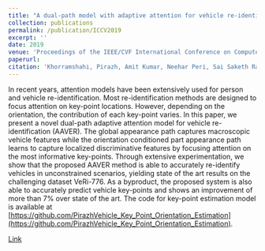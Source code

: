 ```yaml
---
title: "A dual-path model with adaptive attention for vehicle re-identification"
collection: publications
permalink: /publication/ICCV2019
excerpt: ''
date: 2019
venue: 'Proceedings of the IEEE/CVF International Conference on Computer Vision'
paperurl: 
citation: 'Khorramshahi, Pirazh, Amit Kumar, Neehar Peri, Sai Saketh Rambhatla, Jun-Cheng Chen, and Rama Chellappa. "A dual-path model with adaptive attention for vehicle re-identification." In Proceedings of the IEEE/CVF International Conference on Computer Vision, pp. 6132-6141. 2019.'
---
```

In recent years, attention models have been extensively used for person and vehicle re-identification. Most re-identification methods are designed to focus attention on key-point locations. However, depending on the orientation, the contribution of each key-point varies. In this paper, we present a novel dual-path adaptive attention model for vehicle re-identification (AAVER). The global appearance path captures macroscopic vehicle features while the orientation conditioned part appearance path learns to capture localized discriminative features by focusing attention on the most informative key-points. Through extensive experimentation, we show that the proposed AAVER method is able to accurately re-identify vehicles in unconstrained scenarios, yielding state of the art results on the challenging dataset VeRi-776. As a byproduct, the proposed system is also able to accurately predict vehicle key-points and shows an improvement of more than 7% over state of the art. The code for key-point estimation model is available at [https://github.com/PirazhVehicle_Key_Point_Orientation_Estimation](https://github.com/PirazhVehicle_Key_Point_Orientation_Estimation).

[Link](https://openaccess.thecvf.com/content_ICCV_2019/papers/Khorramshahi_A_Dual-Path_Model_With_Adaptive_Attention_for_Vehicle_Re-Identification_ICCV_2019_paper.pdf)